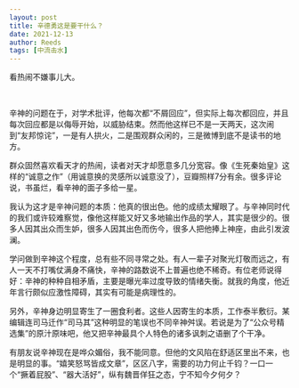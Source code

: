 ```yaml
---
layout: post
title: 辛德勇这是要干什么？
date: 2021-12-13
author: Reeds
tags: [中流击水] 
---
```


 看热闹不嫌事儿大。

<!--- more --->

<br>

辛神的问题在于，对学术批评，他每次都“不屑回应”，但实际上每次都回应，并且每次回应都是以侮辱开始，以威胁结束。然而他这样已不是一天两天，这次闹到“友邦惊诧”，一是有人拱火，二是围观群众闲的，三是微博到底不是读书的地方。

群众固然喜欢看天才的热闹，读者对天才却愿意多几分宽容。像《生死秦始皇》这样的“诚意之作”（用诚意换的灵感所以诚意没了），豆瓣照样7分有余。很多评论说，书虽烂，看辛神的面子多给一星。

我认为这才是辛神问题的本质：他真的很出色。他的成绩太耀眼了。与辛神同时代的我们或许较难察觉，像他这样能又好又多地输出作品的学人，其实是很少的。很多人因其出众而生妒，很多人因其出色而伤今，很多人把他捧上神座，由此引发波澜。

学问做到辛神这个程度，总有些不同寻常之处。有人一辈子对聚光灯敬而远之，有人一天不打嘴仗满身不痛快，辛神的路数说不上普遍也绝不稀奇。有位老师说得好：辛神的种种自相矛盾，主要是曝光率过度导致的情绪失衡。就我的角度，他近年言行颇似应激性障碍，其实有可能是病理性的。

另外，辛神身边明显寄生了一圈食利者。这些人因寄生的本质，工作泰半敷衍。某编辑连司马迁作“司马其”这种明显的笔误也不同辛神舛误。若说是为了“公众号精选集”的原汁原味吧，他又把辛神最具个人特色的诸多讽刺之语删了个干净。

有朋友说辛神现在是哗众媚俗，我不能同意。但他的文风陷在舒适区里出不来，也是明显的事。“嬉笑怒骂皆成文章”，区区八字，需要的功力何止千钧？一口一个“撅着屁股”、“器大活好”，纵有魏晋佯狂之态，宁不知今夕何夕？